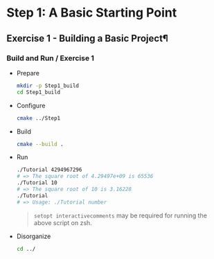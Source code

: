 # Step 1: A Basic Starting Point

## Exercise 1 - Building a Basic Project¶

### Build and Run / Exercise 1

- Prepare

    ```sh
    mkdir -p Step1_build
    cd Step1_build
    ```

- Configure

    ```sh
    cmake ../Step1
    ```

- Build

    ```sh
    cmake --build .
    ```

- Run

    ```sh
    ./Tutorial 4294967296
    # => The square root of 4.29497e+09 is 65536
    ./Tutorial 10
    # => The square root of 10 is 3.16228
    ./Tutorial
    # => Usage: ./Tutorial number
    ```

    > `setopt interactivecomments` may be required for running the above script on zsh.

- Disorganize

    ```sh
    cd ../
    ```
